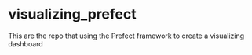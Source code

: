 # visualizing_prefect
This are the repo that using the Prefect framework to create a visualizing dashboard
